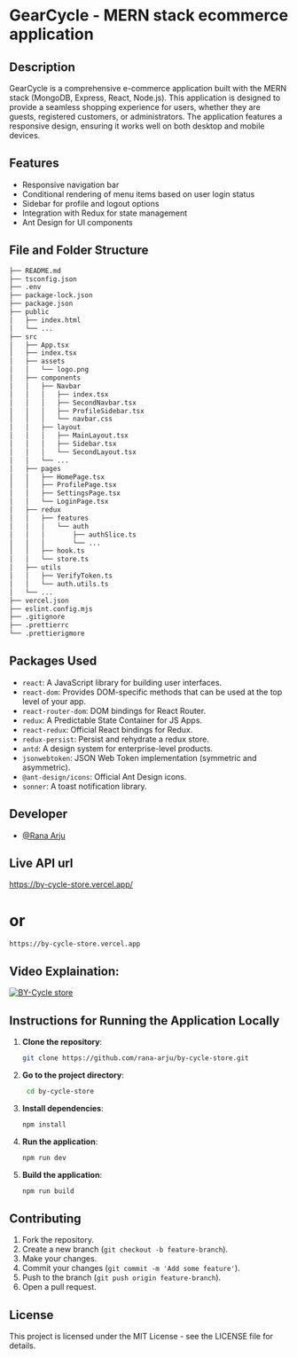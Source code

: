 # GearCycle - MERN stack ecommerce application

## Description
GearCycle is a comprehensive e-commerce application built with the MERN stack (MongoDB, Express, React, Node.js). This application is designed to provide a seamless shopping experience for users, whether they are guests, registered customers, or administrators. The application features a responsive design, ensuring it works well on both desktop and mobile devices.


## Features

- Responsive navigation bar
- Conditional rendering of menu items based on user login status
- Sidebar for profile and logout options
- Integration with Redux for state management
- Ant Design for UI components

## File and Folder Structure
```bash
├── README.md
├── tsconfig.json
├── .env
├── package-lock.json
├── package.json
├── public
│   ├── index.html
│   └── ...
├── src
│   ├── App.tsx
│   ├── index.tsx
│   ├── assets
│   │   └── logo.png
│   ├── components
│   │   ├── Navbar
│   │   │   ├── index.tsx
│   │   │   ├── SecondNavbar.tsx
│   │   │   ├── ProfileSidebar.tsx
│   │   │   └── navbar.css
│   │   ├── layout
│   │   │   ├── MainLayout.tsx
│   │   │   ├── Sidebar.tsx
│   │   │   └── SecondLayout.tsx
│   │   └── ...
│   ├── pages
│   │   ├── HomePage.tsx
│   │   ├── ProfilePage.tsx
│   │   ├── SettingsPage.tsx
│   │   └── LoginPage.tsx
│   ├── redux
│   │   ├── features
│   │   │   └── auth
│   │   │       ├── authSlice.ts
│   │   │       └── ...
│   │   ├── hook.ts
│   │   └── store.ts
│   ├── utils
│   │   ├── VerifyToken.ts
│   │   └── auth.utils.ts
│   └── ...
├── vercel.json
├── eslint.config.mjs
├── .gitignore
├── .prettierrc
└── .prettierigmore
```

## Packages Used

- `react`: A JavaScript library for building user interfaces.
- `react-dom`: Provides DOM-specific methods that can be used at the top level of your app.
- `react-router-dom`: DOM bindings for React Router.
- `redux`: A Predictable State Container for JS Apps.
- `react-redux`: Official React bindings for Redux.
- `redux-persist`: Persist and rehydrate a redux store.
- `antd`: A design system for enterprise-level products.
- `jsonwebtoken`: JSON Web Token implementation (symmetric and asymmetric).
- `@ant-design/icons`: Official Ant Design icons.
- `sonner`: A toast notification library.

## Developer

- [@Rana Arju](https://github.com/rana-arju)

## Live API url

<https://by-cycle-store.vercel.app/>

# or

```
https://by-cycle-store.vercel.app

```

## Video Explaination:

[![BY-Cycle store](https://res.cloudinary.com/db8l1ulfq/image/upload/v1732376843/bi-cycle_l1wqwn.png)](https://youtu.be/UAo5M98yehk?si=JR22lwTtXNUUykbL)

## Instructions for Running the Application Locally

1. **Clone the repository**:

    ```sh
    git clone https://github.com/rana-arju/by-cycle-store.git
    ```
1. **Go to the project directory**:

    ```sh
     cd by-cycle-store
    ```

3. **Install dependencies**:

    ```sh
    npm install
    ```

4. **Run the application**:

    ```sh
    npm run dev
    ```

5. **Build the application**:

    ```sh
    npm run build
    ```



## Contributing

1. Fork the repository.
2. Create a new branch (`git checkout -b feature-branch`).
3. Make your changes.
4. Commit your changes (`git commit -m 'Add some feature'`).
5. Push to the branch (`git push origin feature-branch`).
6. Open a pull request.

## License

This project is licensed under the MIT License - see the LICENSE file for details.
